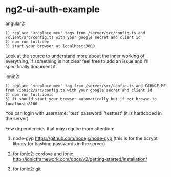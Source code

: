 # ng2-ui-auth-example

angular2:
```
1) replace '<replace me>' tags from /server/src/config.ts and /client/src/config.ts with your google secret and client id 
2) npm run full:dev
3) start your browser at localhost:3000
```

Look at the source to understand more about the inner working of everything, if something is not clear feel free to add an issue and I'll specifically document it.


ionic2:
```
1) replace '<replace me>' tag from /server/src/config.ts and CAHNGE_ME from /ionic2/src/config.ts with your google secret and client id
2) npm run full:ionic
3) it should start your browser automatically but if not browse to localhost:8100
```

You can login with username: 'test' password: 'testtest' (it is hardcoded in the server)

Few dependencies that may require more attention:

1) node-gyp https://github.com/nodejs/node-gyp (this is for the bcrypt library for hashing passwords in the server)

2) for ionic2: cordova and ionic http://ionicframework.com/docs/v2/getting-started/installation/

3) for ionic2: git
